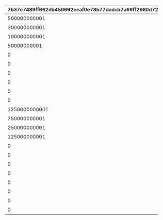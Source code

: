 |7b37e7489ff662db450692ceaf0e78b77dadcb7a69ff2980d72ad77d79e18178|8aeb167e1ec02e4d1385d220718dd7682fddd816efe39c572b4abeaddaaacd28|e8b11b96e6a3bcd3d58af85ba70cb45823255c98fae183cc431612e5436fd5ca|25d1d33c8309c191e395513d13df3b81035f454ffcbf63014e11f61d890db537|23f003d87aa7147b38d6154017b40322c5811497922acd100429d07895f6b392|25d219c562adda3c3e0905db850842ed42050539a95cf142d02fee16ff98e40e|bb345667a708eda9212436525e27f27d9a9632a808ba5aab6791c5b908db414f|fbb4cbeef2362128ae6268b026b406780214d857229d09920939fc3b1f2de9de|b598827185281916033876e8dc4c2697efadacee673112600a1b43d5022131e0|43d2a97426c407ab81eca56988771e1029a77b2472cb6ff057e70cf1fa859269|407e1f6253cfca3e5e068c3a35536c01c145292a51d4fa8edf1e385dfd7c1baa|6947960a94d75fcab9322e1a2534df85375e8cfe12bb3d64a831c59c64f56b09|acf4ffc0c0d8e3792dc3bf2f8666b27226c315ebda3fc22ab3c7fa02e4bc8072|bd579efaa4cc15924d28db273f44cd6c9f973dcce6f9973c5bec4481d58f4399|e84eee0e7c354bdf55a0cd1f22624b0133ea30062f1deb99837610b9c0864769|aeb78bffc1eaf30d7e491fc3470621b903dc441504dca92dcdd807622434a818|9a224fe5afa2d62286bc49bbe4a3bab070f5f11dd4c6561e62fadbe91dd0169b|2f0f9ad2a33e65a84d4e575d0a57b2298fcb19714310cfd1e0a3bc7436167dc8|
| --- | --- | --- | --- | --- | --- | --- | --- | --- | --- | --- | --- | --- | --- | --- | --- | --- | --- |
|500000000001|bgm_M220|1|0|480|王都滅亡までのカウントダウン　～04/01 23：59|0|1|bgm_M220|2019/04/01|ロボリマ来襲！|1001001|1000000000000|1|2019/04/01 7:59:59|4004101|100584|1001|
|300000000001|bgm_M220|1|0|300|王都滅亡までのカウントダウン　～04/01 23：59|0|2|bgm_M220|2019/04/01 8:00:00|ロボリマ来襲！|1001002|500000000000|2|2019/04/01 12:59:59|4004102|100584|1001|
|100000000001|bgm_M220|1|0|300|王都滅亡までのカウントダウン　～04/01 23：59|0|3|bgm_M220|2019/04/01 13:00:00|ロボリマ来襲！|1001003|300000000000|3|2019/04/01 17:59:59|4004103|100584|1001|
|50000000001|bgm_M220|1|0|120|王都滅亡までのカウントダウン　～04/01 23：59|0|4|bgm_M220|2019/04/01 18:00:00|ロボリマ来襲！|1001001|100000000000|1|2019/04/01 19:59:59|4004104|100584|1001|
|0|bgm_M220|1|0|240|王都滅亡までのカウントダウン　～04/01 23：59|0|5|bgm_M220|2019/04/01 20:00:00|ロボリマ来襲！|1001002|50000000000|2|2019/04/01 23:59:59|0|100584|1001|
|0|bgm_M220|1|0|480|王都滅亡までのカウントダウン　～04/01 23：59|0|8|bgm_M220|2019/04/01|ロボリマ来襲！|1001004|0|1|2019/04/01 7:59:59|4004109|100584|1001|
|0|bgm_M220|1|0|300|王都滅亡までのカウントダウン　～04/01 23：59|0|9|bgm_M220|2019/04/01 8:00:00|ロボリマ来襲！|1001005|0|2|2019/04/01 12:59:59|0|100584|1001|
|0|bgm_M220|1|0|300|王都滅亡までのカウントダウン　～04/01 23：59|0|10|bgm_M220|2019/04/01 13:00:00|ロボリマ来襲！|1001006|0|3|2019/04/01 17:59:59|0|100584|1001|
|0|bgm_M220|1|0|180|王都滅亡までのカウントダウン　～04/01 23：59|0|11|bgm_M220|2019/04/01 18:00:00|ロボリマ来襲！|1001004|0|1|2019/04/01 20:59:59|0|100584|1001|
|0|bgm_M220|1|0|180|王都滅亡までのカウントダウン　～04/01 23：59|0|12|bgm_M220|2019/04/01 21:00:00|ロボリマ来襲！|1001005|0|2|2019/04/01 23:59:59|0|100584|1001|
|1250000000001|bgm_M220|1|0|480|バトル オブ ランドソル 巨影復活　～04/01 23：59|0|15|bgm_M220|2020/04/01|巨影復活|1002001|2500000000000|1|2020/04/01 7:59:59|4004101|100584|1002|
|750000000001|bgm_M220|1|0|300|バトル オブ ランドソル 巨影復活　～04/01 23：59|0|16|bgm_M220|2020/04/01 8:00:00|巨影復活|1002002|1250000000000|2|2020/04/01 12:59:59|4004102|100584|1002|
|250000000001|bgm_M220|1|0|300|バトル オブ ランドソル 巨影復活　～04/01 23：59|0|17|bgm_M220|2020/04/01 13:00:00|巨影復活|1002003|750000000000|3|2020/04/01 17:59:59|4004103|100584|1002|
|125000000001|bgm_M220|1|0|120|バトル オブ ランドソル 巨影復活　～04/01 23：59|0|18|bgm_M220|2020/04/01 18:00:00|巨影復活|1002001|250000000000|1|2020/04/01 19:59:59|4004104|100584|1002|
|0|bgm_M220|1|0|240|バトル オブ ランドソル 巨影復活　～04/01 23：59|0|19|bgm_M220|2020/04/01 20:00:00|巨影復活|1002002|125000000000|2|2020/04/01 23:59:59|0|100584|1002|
|0|bgm_M220|1|0|480|バトル オブ ランドソル 巨影復活　～04/01 23：59|0|22|bgm_M220|2020/04/01|巨影復活|1002004|0|1|2020/04/01 7:59:59|4004109|100584|1002|
|0|bgm_M220|1|0|300|バトル オブ ランドソル 巨影復活　～04/01 23：59|0|23|bgm_M220|2020/04/01 8:00:00|巨影復活|1002005|0|2|2020/04/01 12:59:59|0|100584|1002|
|0|bgm_M220|1|0|300|バトル オブ ランドソル 巨影復活　～04/01 23：59|0|24|bgm_M220|2020/04/01 13:00:00|巨影復活|1002006|0|3|2020/04/01 17:59:59|0|100584|1002|
|0|bgm_M220|1|0|180|バトル オブ ランドソル 巨影復活　～04/01 23：59|0|25|bgm_M220|2020/04/01 18:00:00|巨影復活|1002004|0|1|2020/04/01 20:59:59|0|100584|1002|
|0|bgm_M220|1|0|60|バトル オブ ランドソル 巨影復活　～04/01 23：59|0|26|bgm_M220|2020/04/01 21:00:00|巨影復活|1002005|0|2|2020/04/01 21:59:59|0|100584|1002|
|0|bgm_M220|1|0|60|バトル オブ ランドソル 巨影復活　～04/01 23：59|0|27|bgm_M220|2020/04/01 22:00:00|巨影復活|1002006|0|3|2020/04/01 22:59:59|0|100584|1002|
|0|bgm_M220|1|0|60|バトル オブ ランドソル 巨影復活　～04/01 23：59|0|28|bgm_M220|2020/04/01 23:00:00|巨影復活|1002004|0|1|2020/04/01 23:59:59|0|100584|1002|